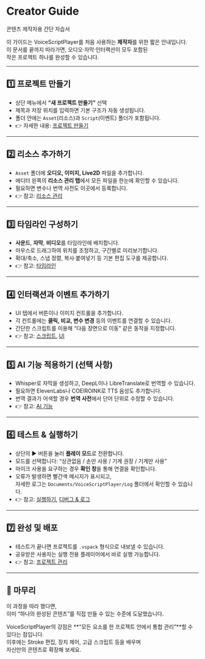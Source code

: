 # Creator Guide  
콘텐츠 제작자용 간단 자습서

이 가이드는 VoiceScriptPlayer를 처음 사용하는 **제작자**를 위한 짧은 안내입니다.  
이 문서를 끝까지 따라가면, 오디오·자막·인터랙션이 모두 포함된  
작은 프로젝트 하나를 완성할 수 있습니다.

---

## 1️⃣ 프로젝트 만들기

- 상단 메뉴에서 **“새 프로젝트 만들기”** 선택  
- 제목과 저장 위치를 입력하면 기본 구조가 자동 생성됩니다.  
- 폴더 안에는 `Asset`(리소스)과 `Script`(이벤트) 폴더가 포함됩니다.  
- 👉 자세한 내용: [프로젝트 만들기](project/create.md)

---

## 2️⃣ 리소스 추가하기

- `Asset` 폴더에 **오디오, 이미지, Live2D** 파일을 추가합니다.  
- 에디터 왼쪽의 **리소스 관리 탭**에서 모든 파일을 한눈에 확인할 수 있습니다.  
- 필요하면 변수나 번역 사전도 이곳에서 등록합니다.  
- 👉 참고: [리소스 관리](editor/resources.md)

---

## 3️⃣ 타임라인 구성하기

- **사운드**, **자막**, **비디오**를 타임라인에 배치합니다.  
- 마우스로 드래그하여 위치를 조정하고, 구간별로 미리보기합니다.  
- 확대/축소, 스냅 정렬, 복사·붙여넣기 등 기본 편집 도구를 제공합니다.  
- 👉 참고: [타임라인](editor/timeline.md)

---

## 4️⃣ 인터랙션과 이벤트 추가하기

- UI 탭에서 버튼이나 이미지 컨트롤을 추가합니다.  
- 각 컨트롤에는 **클릭, 비교, 변수 변경** 등의 이벤트를 연결할 수 있습니다.  
- 간단한 스크립트를 이용해 “다음 장면으로 이동” 같은 동작을 지정합니다.  
- 👉 참고: [스크립트](editor/script.md), [UI](editor/ui.md)

---

## 5️⃣ AI 기능 적용하기 (선택 사항)

- Whisper로 자막을 생성하고, DeepL이나 LibreTranslate로 번역할 수 있습니다.  
- 필요하면 ElevenLabs나 COEIROINK로 TTS 음성도 추가합니다.  
- 번역 결과가 어색할 경우 **번역 사전**에서 단어 단위로 수정할 수 있습니다.  
- 👉 참고: [AI 기능](ai/whisper.md)

---

## 6️⃣ 테스트 & 실행하기

- 상단의 ▶️ 버튼을 눌러 **플레이 모드**로 전환합니다.  
- 모드를 선택합니다: “상관없음 / 손만 사용 / 기계 권장 / 기계만 사용”  
- 마이크 사용을 요구하는 경우 **확인 창**을 통해 연결을 확인합니다.  
- 오류가 발생하면 빨간색 메시지가 표시되고,  
  자세한 로그는 `Documents/VoiceScriptPlayer/Log` 폴더에서 확인할 수 있습니다.  
- 👉 참고: [실행하기](playback/run.md), [디버그 & 로그](playback/debug.md)

---

## 7️⃣ 완성 및 배포

- 테스트가 끝나면 프로젝트를 `.vspack` 형식으로 내보낼 수 있습니다.  
- 공유받은 사용자는 실행 전용 플레이어에서 바로 실행 가능합니다.  
- 👉 참고: [프로젝트 관리](project/manage.md)

---

## 🎯 마무리

이 과정을 따라 했다면,  
이미 “하나의 완성된 콘텐츠”를 직접 만들 수 있는 수준에 도달했습니다.  

VoiceScriptPlayer의 강점은 **“모든 요소를 한 프로젝트 안에서 통합 관리”**할 수 있다는 점입니다.  
이후에는 Stroke 편집, 장치 제어, 고급 스크립트 등을 배우며  
자신만의 콘텐츠로 확장해 보세요.
